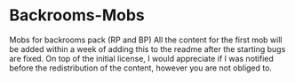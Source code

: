 # Backrooms-Mobs
Mobs for backrooms pack (RP and BP)
All the content for the first mob will be added within a week of adding this to the readme after the starting bugs are fixed.
On top of the initial license, I would appreciate if I was notified before the redistribution of the content, however you are not obliged to.
